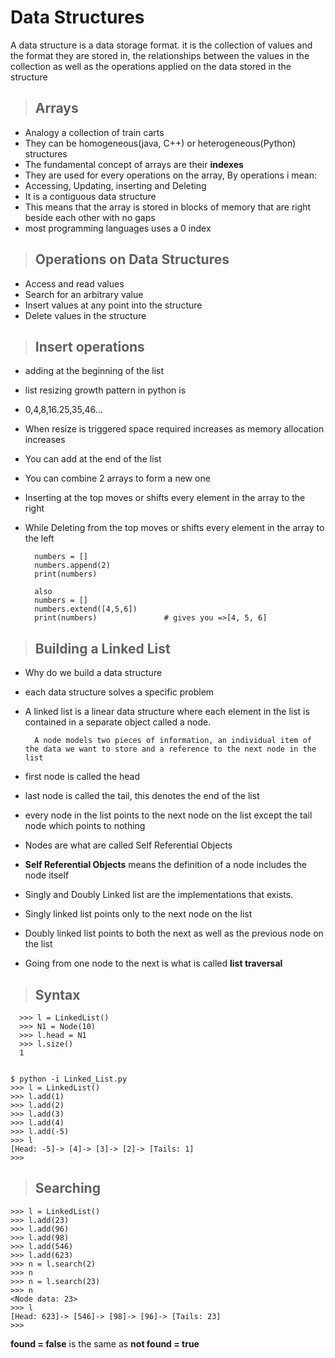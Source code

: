 # **Data Structures** 
A data structure is a data storage format. it is the collection of values and the 
format they are stored in, the relationships between the values in the collection as
well as the operations applied on the data stored in the structure 


>## **Arrays** 
+    Analogy a collection of train carts 
+ They can be homogeneous(java, C++) or heterogeneous(Python) structures
+ The fundamental concept of arrays are their **indexes**
+ They are used for every operations on the array, By operations i mean: 
+ Accessing, Updating, inserting and Deleting 
+ It is a contiguous data structure
+ This means that the array is stored in blocks of memory that are right 
  beside each other with no gaps  
+ most programming languages uses a 0 index

>## **Operations on Data Structures**
+ Access and read values 
+ Search for an arbitrary value
+ Insert values at any point into the structure
+ Delete values in the structure

>## **Insert  operations**
+ adding at the beginning of the list 
+ list resizing growth pattern in python is 
+ 0,4,8,16.25,35,46...
+ When resize is triggered space required increases as memory allocation increases
+ You can add at the end of the list 
+ You can combine 2 arrays to form a new one 
+ Inserting at the top moves or shifts every element in the array to the right 
+ While Deleting from the top moves or shifts every element in the array to the left 
 

        numbers = []
        numbers.append(2)
        print(numbers)
        
        also 
        numbers = []
        numbers.extend([4,5,6])
        print(numbers)               # gives you =>[4, 5, 6]
       

>## **Building a Linked List** 
+ Why do we build a data structure 
+ each data structure solves a specific problem
+ A linked list is a linear data structure where each element in the list is contained in a separate object called a node.<br> 
  
        A node models two pieces of information, an individual item of the data we want to store and a reference to the next node in the list 

+ first node is called the head 
+ last node is called the tail, this denotes the end of the list  
+ every node in the list points to the next node on the list except the tail node which points to nothing 
+ Nodes are what are called Self Referential Objects
+ **Self Referential Objects** means the definition of a node includes the node itself 
+ Singly and Doubly Linked list are the implementations that exists.
+ Singly linked list points only to the next node on the list 
+ Doubly linked list points to both the next as well as the previous node on the list
+ Going from one node to the next is what is called **list traversal**

>## **Syntax**


      >>> l = LinkedList()
      >>> N1 = Node(10)
      >>> l.head = N1
      >>> l.size()
      1  


    $ python -i Linked_List.py
    >>> l = LinkedList() 
    >>> l.add(1)
    >>> l.add(2)
    >>> l.add(3)
    >>> l.add(4)
    >>> l.add(-5)
    >>> l
    [Head: -5]-> [4]-> [3]-> [2]-> [Tails: 1]
    >>>


>## **Searching**
    
    >>> l = LinkedList()   
    >>> l.add(23)
    >>> l.add(96)
    >>> l.add(98)
    >>> l.add(546)
    >>> l.add(623)
    >>> n = l.search(2) 
    >>> n
    >>> n = l.search(23)
    >>> n
    <Node data: 23>
    >>> l
    [Head: 623]-> [546]-> [98]-> [96]-> [Tails: 23]
    >>>



**found = false** is the same as **not found = true** 


   

























